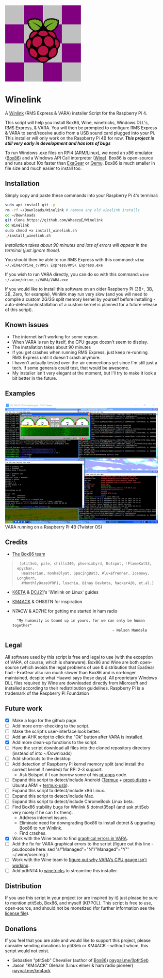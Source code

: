 ![logo](WinelinkLogo.png "Project logo")
# Winelink
A [Winlink](http://winlink.org/) (RMS Express & VARA) installer Script for the Raspberry Pi 4.

This script will help you install Box86, Wine, winetricks, Windows DLL's, RMS Express, & VARA.  You will then be prompted to configure RMS Express & VARA to send/receive audio from a USB sound card plugged into your Pi.  This installer will only work on the Raspberry Pi 4B for now.  **_This project is still very early in development and has lots of bugs_**

To run Windows .exe files on RPi4 (ARM/Linux), we need an x86 emulator ([Box86](https://github.com/ptitSeb/box86)) and a Windows API Call interpreter ([Wine](https://github.com/wine-mirror/wine)).  Box86 is open-source and runs about 10x faster than [ExaGear](https://www.huaweicloud.com/kunpeng/software/exagear.html) or [Qemu](https://github.com/qemu/qemu).  Box86 is much smaller in file size and much easier to install too.

## Installation
Simply copy and paste these commands into your Raspberry Pi 4's terminal:
```bash
sudo apt install git -y
rm -rf ~/Downloads/Winelink # remove any old winelink installs
cd ~/Downloads
git clone https://github.com/WheezyE/Winelink
cd Winelink
sudo chmod +x install_winelink.sh
./install_winelink.sh
```
_Installation takes about 90 minutes and lots of errors will appear in the terminal (just ignore those)._

You should then be able to run RMS Express with this command: `wine ~/.wine/drive_c/RMS\ Express/RMS\ Express.exe`

If you wish to run VARA directly, you can do so with this command: `wine ~/.wine/drive_c/VARA/VARA.exe`

If you would like to install this software on an older Raspberry Pi (3B+, 3B, 2B, Zero, for example), Winlink may run very slow (and you will need to compile a custom 2G/2G split memory kernel by yourself before installing - auto-detection/installation of a custom kernel is planned for a future release of this script).

## Known issues
 - The internet isn't working for some reason.
 - When VARA is run by itself, the CPU gauge doesn't seem to display.
 - The installation takes about 90 minutes
 - If you get crashes when running RMS Express, just keep re-running RMS Express until it doesn't crash anymore.
 - I haven't actually tested over-the-air connections yet since I'm still just a tech.  If some generals could test, that would be awesome.
 - My installer isn't very elegant at the moment, but I'll try to make it look a bit better in the future.

## Examples

![VARA-Pi4](VARA-Pi4.png "VARA running on a Raspberry Pi 4B (Twister OS)")
VARA running on a Raspberry Pi 4B (Twister OS)
    
## Credits
 - [The Box86 team](https://discord.gg/Fh8sjmu)
>      (ptitSeb, pale, chills340, phoenixbyrd, Botspot, !FlameKat53, epychan,
>       Heasterian, monkaBlyat, SpacingBat3, #lukefrenner, Icenowy, Longhorn,
>       #MonthlyDoseOfRPi, luschia, Binay Devkota, hacker420, et.al.)
 - [K6ETA](http://k6eta.com/linux/installing-rms-express-on-linux-with-wine) & [DCJ21](https://dcj21net.wordpress.com/2016/06/17/install-rms-express-linux/)'s 'Winlink on Linux' guides
 - [KM4ACK](https://github.com/km4ack/pi-build) & OH8STN for inspiration
 - N7ACW & AD7HE for getting me started in ham radio

         "My humanity is bound up in yours, for we can only be human together"
                                                     - Nelson Mandela

## Legal
All software used by this script is free and legal to use (with the exception of VARA, of course, which is shareware).  Box86 and Wine are both open-source (which avoids the legal problems of use & distribution that ExaGear had - ExaGear also ran much slower than Box86 and is no-longer maintained, despite what Huawei says these days).  All proprietary Windows DLL files required by Wine are downloaded directly from Microsoft and installed according to their redistribution guidelines.  Raspberry Pi is a trademark of the Raspberry Pi Foundation

## Future work
 - [x] Make a logo for the github page.
 - [ ] Add more error-checking to the script.
 - [ ] Make the script's user-interface look better.
 - [ ] Add an AHK script to click the "Ok" button after VARA is installed.
 - [x] Add more clean-up functions to the script.
 - [ ] Have the script download all files into the cloned repository directory (instead of into ~/Downloads)
 - [ ] Add shortcuts to the desktop
 - [ ] Add detection of Raspberry Pi kernel memory split (and install the correct kernel if needed) for RPi 2-3 support.
   - Ask Botspot if I can borrow some of his [pi-apps](https://github.com/Botspot/pi-apps) code.
 - [ ] Expand this script to detect/include Android ([Termux](https://github.com/termux/termux-app) + [proot-distro](https://github.com/termux/proot-distro) + Ubuntu ARM + [termux-usb](https://wiki.termux.com/wiki/Termux-usb)).
 - [ ] Expand this script to detect/include x86 Linux.
 - [ ] Expand this script to detect/include Mac.
 - [ ] Expand this script to detect/include ChromeBook Linux beta.
 - [ ] Find Box86 stability bugs for Winlink & dotnet35sp1 (and ask ptitSeb very nicely if he can fix them).
   - Address internet issues.
   - Eliminate need for downgrading Box86 to install dotnet & upgrading Box86 to run Winlink.
   - Find crashes.
 - [x] Work with the Wine team to find [graphical errors in VARA](https://forum.winehq.org/viewtopic.php?f=8&t=34910).
 - [ ] Add the fix for VARA graphical errors to the script (figure out this line - psudocode here: sed 's/"Managed"="N"/"Managed"="Y"' ~/.wine/user.reg )
 - [ ] Work with the Wine team to [figure out why VARA's CPU gauge isn't working](https://forum.winehq.org/viewtopic.php?f=8&t=34987).
 - [ ] Add pdhNT4 to [winetricks](https://github.com/Winetricks/winetricks) to streamline this installer.

## Distribution
If you use this script in your project (or are inspired by it) just please be sure to mention ptitSeb, Box86, and myself (KI7POL).  This script is free to use, open-source, and should not be monetized (for further information see the [license file](LICENSE)).

## Donations
If you feel that you are able and would like to support this project, please consider sending donations to ptitSeb or KM4ACK - without whom, this script would not exist.
 - Sebastien "ptitSeb" Chevalier (author of [Box86](https://github.com/ptitSeb/box86)) [paypal.me/0ptitSeb](paypal.me/0ptitSeb)
 - Jason "KM4ACK" Oleham (Linux elmer & ham radio pioneer) [paypal.me/km4ack](paypal.me/km4ack)
